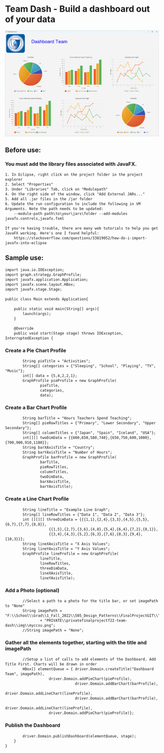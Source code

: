 # Team Dash - Build a dashboard out of your data

![alt text](https://github.com/CCSU-DesignPatterns/publicfinalprojectf22-team-dash/blob/6b1d8e51648ffa957bd8eb6ca99cb70ac9a0dcca/img/DashEx.png?raw=true)

## Before use:

### You must add the library files associated with JavaFX. 
	1. In Eclipse, right click on the project folder in the project explorer 
	2. Select "Properties" 
	3. Under "Libraries" Tab, click on "Modulepath" 
	4. On the right side of the window, click "Add External JARs..." 
	5. Add all .jar files in the /jar folder 
	6. Update the run configuration to include the following in VM Arguments. Note the path needs to be updated: 
		--module-path path\to\your\jars\folder --add-modules javafx.controls,javafx.fxml
		
	If you're having trouble, there are many web tutorials to help you get JavaFX working. Here's one I found helpful:
		https://stackoverflow.com/questions/33819052/how-do-i-import-javafx-into-eclipse

## Sample use:

```
import java.io.IOException;
import graph.strategy.GraphProfile;
import javafx.application.Application;
import javafx.scene.layout.HBox;
import javafx.stage.Stage;

public class Main extends Application{
	
	public static void main(String[] args){
		launch(args);
	}

	@Override
	public void start(Stage stage) throws IOException, InterruptedException {
```
### Create a Pie Chart Profile
```
		String pieTitle = "Activities";
		String[] categories = {"Sleeping", "School", "Playing", "TV", "Music"};
		int[] data = {5,4,2,2,1};
		GraphProfile pieProfile = new GraphProfile(
				pieTitle, 
				categories, 
				data);
```
### Create a Bar Chart Profile
```
		String barTitle = "Hours Teachers Spend Teaching";
		String[] pieRowTitles = {"Primary", "Lower Secondary", "Upper Secondary"};
		String[] columnTitles = {"Japan", "Spain", "Iceland", "USA"};
		int[][] twoDimData = {{600,650,580,740},{650,750,600,1000},{700,900,910,1180}};
		String barXAxisTitle = "Country";
		String barYAxisTitle = "Number of Hours";
		GraphProfile barProfile = new GraphProfile(
				barTitle, 
				pieRowTitles, 
				columnTitles, 
				twoDimData, 
				barXAxisTitle, 
				barYAxisTitle);
```
### Create a Line Chart Profile
```
		String lineTitle = "Example Line Graph";
		String[] lineRowTitles = {"Data 1", "Data 2", "Data 3"};
		int [][][] threeDimData = {{{1,1},{2,4},{3,3},{4,5},{5,5},{6,7},{7,7},{8,8}},
					{{1,5},{2,7},{3,6},{4,8},{5,4},{6,4},{7,2},{8,1}},
					{{3,4},{4,3},{5,2},{6,3},{7,6},{8,3},{9,4},{10,3}}};
		String lineXAxisTitle = "X Axis Values";
		String lineYAxisTitle = "Y Axis Values";
		GraphProfile lineProfile = new GraphProfile(
				lineTitle, 
				lineRowTitles, 
				threeDimData, 
				lineXAxisTitle, 
				lineYAxisTitle);
```
### Add a Photo (optional)
```
		//Select a path to a photo for the title bar, or set imagePath to "None"
		String imagePath = "F:\\School\\Grad\\1_Fall_2022\\505_Design_Patterns\\FinalProjectGIT\\"
				+ "PRIVATE\\privatefinalprojectf22-team-dash\\img\\myccsu.png";
		//String imagePath = "None";
```
### Gather all the elements together, starting with the title and imagePath
```
		//Setup a list of calls to add elements of the Dashboard. Add Title First. Charts will be drawn in order
		HBox[] elementQueue = {	driver.Domain.createTitle("Dashboard Team", imagePath),
					driver.Domain.addPieChart(pieProfile),
		                       	driver.Domain.addBarChart(barProfile),
		                    	driver.Domain.addLineChart(lineProfile),
		                    	driver.Domain.addBarChart(barProfile),
		                    	driver.Domain.addLineChart(lineProfile),
					driver.Domain.addPieChart(pieProfile)};
```
### Publish the Dashboard
```
		driver.Domain.publishDashboard(elementQueue, stage);
	}
}
```
